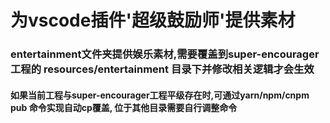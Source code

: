 # 为vscode插件'超级鼓励师'提供素材

### entertainment文件夹提供娱乐素材,需要覆盖到super-encourager工程的 resources/entertainment 目录下并修改相关逻辑才会生效
#### 如果当前工程与super-encourager工程平级存在时,可通过yarn/npm/cnpm pub 命令实现自动cp覆盖,  位于其他目录需要自行调整命令